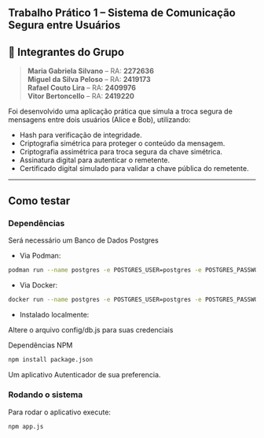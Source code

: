 ## Trabalho Prático 1 – Sistema de Comunicação Segura entre Usuários

## 👥 Integrantes do Grupo

> **Maria Gabriela Silvano** – RA: **2272636**  
> **Miguel da Silva Peloso** – RA: **2419173**  
> **Rafael Couto Lira** – RA: **2409976**  
> **Vitor Bertoncello** – RA: **2419220**

Foi desenvolvido uma aplicação prática que simula a troca segura de mensagens entre dois usuários (Alice e Bob), utilizando:
 - Hash para verificação de integridade.
 - Criptografia simétrica para proteger o conteúdo da mensagem.
 - Criptografia assimétrica para troca segura da chave simétrica.
 - Assinatura digital para autenticar o remetente.
 - Certificado digital simulado para validar a chave pública do remetente.

___

## Como testar

### Dependências 
Será necessário um Banco de Dados Postgres
  - Via Podman:
  ```bash
  podman run --name postgres -e POSTGRES_USER=postgres -e POSTGRES_PASSWORD=senha -e POSTGRES_DB=trabalho1 -p 5432:5432 -v /var/lib/data -d postgres
  ```
  - Via Docker:
  ```bash
  docker run --name postgres -e POSTGRES_USER=postgres -e POSTGRES_PASSWORD=senha -e POSTGRES_DB=trabalho1 -d -p 5432:5432 postgres
  ```
  - Instalado localmente:
  
  Altere o arquivo config/db.js para suas credenciais

Dependências NPM
  ```bash
  npm install package.json
  ```

Um aplicativo Autenticador de sua preferencia.

### Rodando o sistema

Para rodar o aplicativo execute:
  ```bash
  npm app.js
  ```

